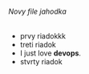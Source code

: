###### Novy file jahodka 
* prvy riadokkk
* treti riadok 
* I just love __devops__.
* stvrty riadok
